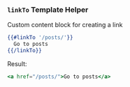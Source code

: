 ### `linkTo` Template Helper

Custom content block for creating a link

```handlebars
{{#linkTo '/posts/'}}
  Go to posts
{{/linkTo}}
```

Result:
```handlebars
<a href="/posts/">Go to posts</a>
```
